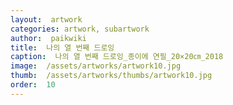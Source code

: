 ```yaml
---
layout:  artwork
categories: artwork, subartwork
author:  paikwiki
title:  나의 열 번째 드로잉
caption:  나의 열 번째 드로잉_종이에 연필_20×20㎝_2018
image:  /assets/artworks/artwork10.jpg
thumb:  /assets/artworks/thumbs/artwork10.jpg
order:  10
---
```


